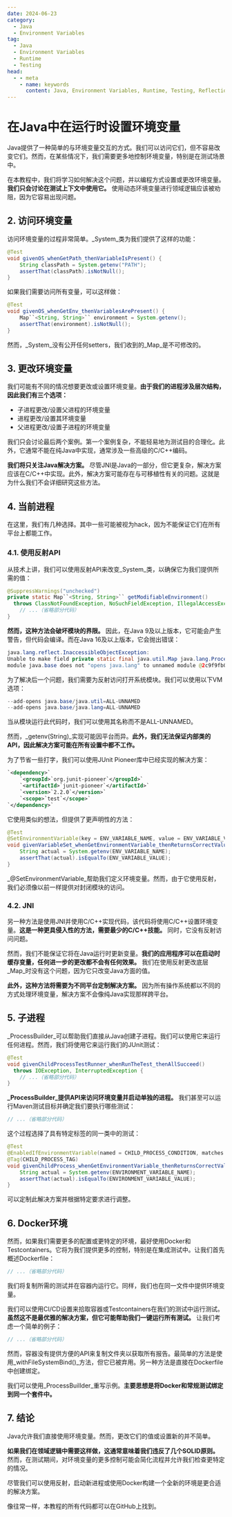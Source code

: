 ```yaml
---
date: 2024-06-23
category:
  - Java
  - Environment Variables
tag:
  - Java
  - Environment Variables
  - Runtime
  - Testing
head:
  - - meta
    - name: keywords
      content: Java, Environment Variables, Runtime, Testing, Reflection API, ProcessBuilder, Docker
---
```

# 在Java中在运行时设置环境变量

Java提供了一种简单的与环境变量交互的方式。我们可以访问它们，但不容易改变它们。然而，在某些情况下，我们需要更多地控制环境变量，特别是在测试场景中。

在本教程中，我们将学习如何解决这个问题，并以编程方式设置或更改环境变量。**我们只会讨论在测试上下文中使用它。** 使用动态环境变量进行领域逻辑应该被劝阻，因为它容易出现问题。

## 2. 访问环境变量

访问环境变量的过程非常简单。_System_类为我们提供了这样的功能：

```java
@Test
void givenOS_whenGetPath_thenVariableIsPresent() {
    String classPath = System.getenv("PATH");
    assertThat(classPath).isNotNull();
}
```

如果我们需要访问所有变量，可以这样做：

```java
@Test
void givenOS_whenGetEnv_thenVariablesArePresent() {
    Map``<String, String>`` environment = System.getenv();
    assertThat(environment).isNotNull();
}
```

然而，_System_没有公开任何setters，我们收到的_Map_是不可修改的。

## 3. 更改环境变量

我们可能有不同的情况想要更改或设置环境变量。**由于我们的进程涉及层次结构，因此我们有三个选项：**

- 子进程更改/设置父进程的环境变量
- 进程更改/设置其环境变量
- 父进程更改/设置子进程的环境变量

我们只会讨论最后两个案例。第一个案例复杂，不能轻易地为测试目的合理化。此外，它通常不能在纯Java中实现，通常涉及一些高级的C/C++编码。

**我们将只关注Java解决方案。** 尽管JNI是Java的一部分，但它更复杂，解决方案应该在C/C++中实现。此外，解决方案可能存在与可移植性有关的问题。这就是为什么我们不会详细研究这些方法。

## 4. 当前进程

在这里，我们有几种选择。其中一些可能被视为hack，因为不能保证它们在所有平台上都能工作。

### 4.1. 使用反射API

从技术上讲，我们可以使用反射API来改变_System_类，以确保它为我们提供所需的值：

```java
@SuppressWarnings("unchecked")
private static Map``<String, String>`` getModifiableEnvironment()
  throws ClassNotFoundException, NoSuchFieldException, IllegalAccessException {
    // ...（省略部分代码）
}
```

**然而，这种方法会破坏模块的界限。** 因此，在Java 9及以上版本，它可能会产生警告，但代码会编译。而在Java 16及以上版本，它会抛出错误：

```java
java.lang.reflect.InaccessibleObjectException:
Unable to make field private static final java.util.Map java.lang.ProcessEnvironment.theUnmodifiableEnvironment accessible:
module java.base does not "opens java.lang" to unnamed module @2c9f9fb0
```

为了解决后一个问题，我们需要为反射访问打开系统模块。我们可以使用以下VM选项：

```java
--add-opens java.base/java.util=ALL-UNNAMED
--add-opens java.base/java.lang=ALL-UNNAMED
```

当从模块运行此代码时，我们可以使用其名称而不是ALL-UNNAMED。

然而，_getenv(String)_实现可能因平台而异。**此外，我们无法保证内部类的API，因此解决方案可能在所有设置中都不工作。**

为了节省一些打字，我们可以使用JUnit Pioneer库中已经实现的解决方案：

```xml
`<dependency>`
    `<groupId>`org.junit-pioneer`</groupId>`
    `<artifactId>`junit-pioneer`</artifactId>`
    `<version>`2.2.0`</version>`
    `<scope>`test`</scope>`
`</dependency>`
```

它使用类似的想法，但提供了更声明性的方法：

```java
@Test
@SetEnvironmentVariable(key = ENV_VARIABLE_NAME, value = ENV_VARIABLE_VALUE)
void givenVariableSet_whenGetEnvironmentVariable_thenReturnsCorrectValue() {
    String actual = System.getenv(ENV_VARIABLE_NAME);
    assertThat(actual).isEqualTo(ENV_VARIABLE_VALUE);
}
```

_@SetEnvironmentVariable_帮助我们定义环境变量。然而，由于它使用反射，我们必须像以前一样提供对封闭模块的访问。

### 4.2. JNI

另一种方法是使用JNI并使用C/C++实现代码，该代码将使用C/C++设置环境变量。**这是一种更具侵入性的方法，需要最少的C/C++技能。** 同时，它没有反射访问问题。

然而，我们不能保证它将在Java运行时更新变量。**我们的应用程序可以在启动时缓存变量，任何进一步的更改都不会有任何效果。** 我们在使用反射更改底层_Map_时没有这个问题，因为它只改变Java方面的值。

**此外，这种方法将需要为不同平台定制解决方案。** 因为所有操作系统都以不同的方式处理环境变量，解决方案不会像纯Java实现那样跨平台。

## 5. 子进程

_ProcessBuilder_可以帮助我们直接从Java创建子进程。我们可以使用它来运行任何进程。然而，我们将使用它来运行我们的JUnit测试：

```java
@Test
void givenChildProcessTestRunner_whenRunTheTest_thenAllSucceed()
  throws IOException, InterruptedException {
    // ...（省略部分代码）
}
```

**_ProcessBuilder_提供API来访问环境变量并启动单独的进程。** 我们甚至可以运行Maven测试目标并确定我们要执行哪些测试：

```java
// ...（省略部分代码）
```

这个过程选择了具有特定标签的同一类中的测试：

```java
@Test
@EnabledIfEnvironmentVariable(named = CHILD_PROCESS_CONDITION, matches = CHILD_PROCESS_VALUE)
@Tag(CHILD_PROCESS_TAG)
void givenChildProcess_whenGetEnvironmentVariable_thenReturnsCorrectValue() {
    String actual = System.getenv(ENVIRONMENT_VARIABLE_NAME);
    assertThat(actual).isEqualTo(ENVIRONMENT_VARIABLE_VALUE);
}
```

可以定制此解决方案并根据特定要求进行调整。

## 6. Docker环境

然而，如果我们需要更多的配置或更特定的环境，最好使用Docker和Testcontainers。它将为我们提供更多的控制，特别是在集成测试中。让我们首先概述Dockerfile：

```java
// ...（省略部分代码）
```

我们将复制所需的测试并在容器内运行它。同样，我们也在同一文件中提供环境变量。

我们可以使用CI/CD设置来拾取容器或Testcontainers在我们的测试中运行测试。**虽然这不是最优雅的解决方案，但它可能帮助我们一键运行所有测试。** 让我们考虑一个简单的例子：

```java
// ...（省略部分代码）
```

然而，容器没有提供方便的API来复制文件夹以获取所有报告。最简单的方法是使用_withFileSystemBind()_方法，但它已被弃用。另一种方法是直接在Dockerfile中创建绑定。

我们可以使用_ProcessBuillder_重写示例。**主要思想是将Docker和常规测试绑定到同一个套件中。**

## 7. 结论

Java允许我们直接使用环境变量。然而，更改它们的值或设置新的并不简单。

**如果我们在领域逻辑中需要这样做，这通常意味着我们违反了几个SOLID原则。** 然而，在测试期间，对环境变量的更多控制可能会简化流程并允许我们检查更特定的情况。

尽管我们可以使用反射，启动新进程或使用Docker构建一个全新的环境是更合适的解决方案。

像往常一样，本教程的所有代码都可以在GitHub上找到。